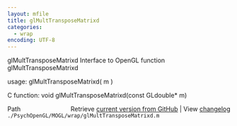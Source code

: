 ```yaml
---
layout: mfile
title: glMultTransposeMatrixd
categories:
  - wrap
encoding: UTF-8
---
```


glMultTransposeMatrixd  Interface to OpenGL function glMultTransposeMatrixd  

usage:  glMultTransposeMatrixd( m )  

C function:  void glMultTransposeMatrixd(const GLdouble\* m)  


<div class="code_header" style="text-align:right;">
  <span style="float:left;">Path&nbsp;&nbsp;</span> <span class="counter">Retrieve <a href=
  "https://raw.github.com/Psychtoolbox-3/Psychtoolbox-3/beta/./PsychOpenGL/MOGL/wrap/glMultTransposeMatrixd.m">current version from GitHub</a> | View <a href=
  "https://github.com/Psychtoolbox-3/Psychtoolbox-3/commits/beta/./PsychOpenGL/MOGL/wrap/glMultTransposeMatrixd.m">changelog</a></span>
</div>
<div class="code">
  <code>./PsychOpenGL/MOGL/wrap/glMultTransposeMatrixd.m</code>
</div>
